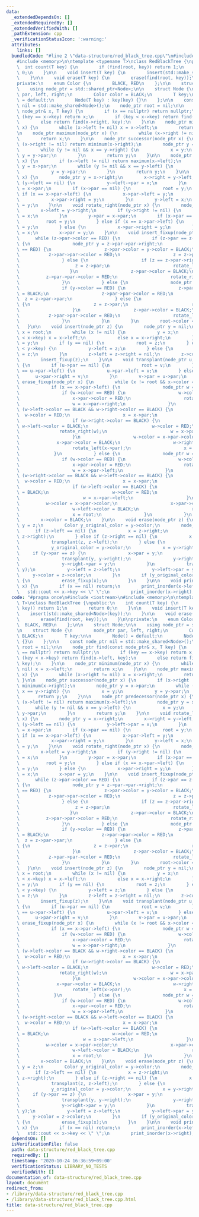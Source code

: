 ```yaml
---
data:
  _extendedDependsOn: []
  _extendedRequiredBy: []
  _extendedVerifiedWith: []
  _pathExtension: cpp
  _verificationStatusIcon: ':warning:'
  attributes:
    links: []
  bundledCode: "#line 2 \"data-structure/red_black_tree.cpp\"\n#include <iostream>\n\
    #include <memory>\n\ntemplate <typename T>\nclass RedBlackTree {\npublic:\n  \
    \  int count(T key) {\n        if (find(root, key)) return 1;\n        return\
    \ 0;\n    }\n\n    void insert(T key) {\n        insert(std::make_shared<Node>(key));\n\
    \    }\n\n    void erase(T key) {\n        erase(find(root, key));\n    }\n\n\
    private:\n    enum Color {\n        BLACK, RED\n    };\n\n    struct Node;\n\n\
    \    using node_ptr = std::shared_ptr<Node>;\n\n    struct Node {\n        node_ptr\
    \ par, left, right;\n        Color color = BLACK;\n        T key;\n\n        Node()\
    \ = default;\n        Node(T key) : key(key) {}\n    };\n\n    const node_ptr\
    \ nil = std::make_shared<Node>();\n    node_ptr root = nil;\n\n    node_ptr find(const\
    \ node_ptr& x, T key) {\n        if (x == nullptr) return nullptr;\n        if\
    \ (key == x->key) return x;\n        if (key < x->key) return find(x->left, key);\n\
    \        else return find(x->right, key);\n    }\n\n    node_ptr minimum(node_ptr\
    \ x) {\n        while (x->left != nil) x = x->left;\n        return x;\n    }\n\
    \n    node_ptr maximum(node_ptr x) {\n        while (x->right != nil) x = x->right;\n\
    \        return x;\n    }\n\n    node_ptr successor(node_ptr x) {\n        if\
    \ (x->right != nil) return minimum(x->right);\n        node_ptr y = x->par;\n\
    \        while (y != nil && x == y->right) {\n            x = y;\n           \
    \ y = y->par;\n        }\n        return y;\n    }\n\n    node_ptr predecessor(node_ptr\
    \ x) {\n        if (x->left != nil) return maximum(x->left);\n        node_ptr\
    \ y = x->par;\n        while (y != nil && x == y->left) {\n            x = y;\n\
    \            y = y->par;\n        }\n        return y;\n    }\n\n    void rotate_left(node_ptr\
    \ x) {\n        node_ptr y = x->right;\n        x->right = y->left;\n        if\
    \ (y->left == nil) {\n            y->left->par = x;\n        }\n        y->par\
    \ = x->par;\n        if (x->par == nil) {\n            root = y;\n        } else\
    \ if (x == x->par->left) {\n            x->par->left = y;\n        } else {\n\
    \            x->par->right = y;\n        }\n        y->left = x;\n        x->par\
    \ = y;\n    }\n\n    void rotate_right(node_ptr x) {\n        node_ptr y = x->left;\n\
    \        x->left = y->right;\n        if (y->right != nil) {\n            y->right->par\
    \ = x;\n        }\n        y->par = x->par;\n        if (x->par == nil) {\n  \
    \          root = y;\n        } else if (x == x->par->left) {\n            x->par->left\
    \ = y;\n        } else {\n            x->par->right = y;\n        }\n        y->right\
    \ = x;\n        x->par = y;\n    }\n\n    void insert_fixup(node_ptr z) {\n  \
    \      while (z->par->color == RED) {\n            if (z->par == z->par->par->left)\
    \ {\n                node_ptr y = z->par->par->right;\n                if (y->color\
    \ == RED) {\n                    z->par->color = y->color = BLACK;\n         \
    \           z->par->par->color = RED;\n                    z = z->par->par;\n\
    \                } else {\n                    if (z == z->par->right) {\n   \
    \                     z = z->par;\n                        rotate_left(z);\n \
    \                   }\n                    z->par->color = BLACK;\n          \
    \          z->par->par->color = RED;\n                    rotate_right(z->par->par);\n\
    \                }\n            } else {\n                node_ptr y = z->par->par->left;\n\
    \                if (y->color == RED) {\n                    z->par->color = y->color\
    \ = BLACK;\n                    z->par->par->color = RED;\n                  \
    \  z = z->par->par;\n                } else {\n                    if (z == z->par->left)\
    \ {\n                        z = z->par;\n                        rotate_right(z);\n\
    \                    }\n                    z->par->color = BLACK;\n         \
    \           z->par->par->color = RED;\n                    rotate_left(z->par->par);\n\
    \                }\n            }\n        }\n        root->color = BLACK;\n \
    \   }\n\n    void insert(node_ptr z) {\n        node_ptr y = nil;\n        node_ptr\
    \ x = root;\n        while (x != nil) {\n            y = x;\n            if (z->key\
    \ < x->key) x = x->left;\n            else x = x->right;\n        }\n        z->par\
    \ = y;\n        if (y == nil) {\n            root = z;\n        } else if (z->key\
    \ < y->key) {\n            y->left = z;\n        } else {\n            y->right\
    \ = z;\n        }\n        z->left = z->right = nil;\n        z->color = RED;\n\
    \        insert_fixup(z);\n    }\n\n    void transplant(node_ptr u, node_ptr v)\
    \ {\n        if (u->par == nil) {\n            root = v;\n        } else if (u\
    \ == u->par->left) {\n            u->par->left = v;\n        } else {\n      \
    \      u->par->right = v;\n        }\n        v->par = u->par;\n    }\n\n    void\
    \ erase_fixup(node_ptr x) {\n        while (x != root && x->color == BLACK) {\n\
    \            if (x == x->par->left) {\n                node_ptr w = x->par->right;\n\
    \                if (w->color == RED) {\n                    w->color = BLACK;\n\
    \                    x->par->color = RED;\n                    rotate_left(x->par);\n\
    \                    w = x->par->right;\n                }\n                if\
    \ (w->left->color == BLACK && w->right->color == BLACK) {\n                  \
    \  w->color = RED;\n                    x = x->par;\n                } else {\n\
    \                    if (w->right->color == BLACK) {\n                       \
    \ w->left->color = BLACK;\n                        w->color = RED;\n         \
    \               rotate_right(w);\n                        w = x->par->right;\n\
    \                    }\n                    w->color = x->par->color;\n      \
    \              x->par->color = BLACK;\n                    w->right->color = BLACK;\n\
    \                    rotate_left(x->par);\n                    x = root;\n   \
    \             }\n            } else {\n                node_ptr w = x->par->left;\n\
    \                if (w->color == RED) {\n                    w->color = BLACK;\n\
    \                    x->par->color = RED;\n                    rotate_right(x->par);\n\
    \                    w = x->par->left;\n                }\n                if\
    \ (w->right->color == BLACK && w->left->color == BLACK) {\n                  \
    \  w->color = RED;\n                    x = x->par;\n                } else {\n\
    \                    if (w->left->color == BLACK) {\n                        w->right->color\
    \ = BLACK;\n                        w->color = RED;\n                        rotate_left(w);\n\
    \                        w = x->par->left;\n                    }\n          \
    \          w->color = x->par->color;\n                    x->par->color = BLACK;\n\
    \                    w->left->color = BLACK;\n                    rotate_right(x->par);\n\
    \                    x = root;\n                }\n            }\n        }\n\
    \        x->color = BLACK;\n    }\n\n    void erase(node_ptr z) {\n        node_ptr\
    \ y = z;\n        Color y_original_color = y->color;\n        node_ptr x;\n  \
    \      if (z->left == nil) {\n            x = z->right;\n            transplant(z,\
    \ z->right);\n        } else if (z->right == nil) {\n            x = z->left;\n\
    \            transplant(z, z->left);\n        } else {\n            y = minimum(z->right);\n\
    \            y_original_color = y->color;\n            x = y->right;\n       \
    \     if (y->par == z) {\n                x->par = y;\n            } else {\n\
    \                transplant(y, y->right);\n                y->right = z->right;\n\
    \                y->right->par = y;\n            }\n            transplant(z,\
    \ y);\n            y->left = z->left;\n            y->left->par = y;\n       \
    \     y->color = z->color;\n        }\n        if (y_original_color == BLACK)\
    \ {\n            erase_fixup(x);\n        }\n    }\n\n    void print_inorder(node_ptr\
    \ x) {\n        if (x == nil) return;\n        print_inorder(x->left);\n     \
    \   std::cout << x->key << \" \";\n        print_inorder(x->right);\n    }\n};\n"
  code: "#pragma once\n#include <iostream>\n#include <memory>\n\ntemplate <typename\
    \ T>\nclass RedBlackTree {\npublic:\n    int count(T key) {\n        if (find(root,\
    \ key)) return 1;\n        return 0;\n    }\n\n    void insert(T key) {\n    \
    \    insert(std::make_shared<Node>(key));\n    }\n\n    void erase(T key) {\n\
    \        erase(find(root, key));\n    }\n\nprivate:\n    enum Color {\n      \
    \  BLACK, RED\n    };\n\n    struct Node;\n\n    using node_ptr = std::shared_ptr<Node>;\n\
    \n    struct Node {\n        node_ptr par, left, right;\n        Color color =\
    \ BLACK;\n        T key;\n\n        Node() = default;\n        Node(T key) : key(key)\
    \ {}\n    };\n\n    const node_ptr nil = std::make_shared<Node>();\n    node_ptr\
    \ root = nil;\n\n    node_ptr find(const node_ptr& x, T key) {\n        if (x\
    \ == nullptr) return nullptr;\n        if (key == x->key) return x;\n        if\
    \ (key < x->key) return find(x->left, key);\n        else return find(x->right,\
    \ key);\n    }\n\n    node_ptr minimum(node_ptr x) {\n        while (x->left !=\
    \ nil) x = x->left;\n        return x;\n    }\n\n    node_ptr maximum(node_ptr\
    \ x) {\n        while (x->right != nil) x = x->right;\n        return x;\n   \
    \ }\n\n    node_ptr successor(node_ptr x) {\n        if (x->right != nil) return\
    \ minimum(x->right);\n        node_ptr y = x->par;\n        while (y != nil &&\
    \ x == y->right) {\n            x = y;\n            y = y->par;\n        }\n \
    \       return y;\n    }\n\n    node_ptr predecessor(node_ptr x) {\n        if\
    \ (x->left != nil) return maximum(x->left);\n        node_ptr y = x->par;\n  \
    \      while (y != nil && x == y->left) {\n            x = y;\n            y =\
    \ y->par;\n        }\n        return y;\n    }\n\n    void rotate_left(node_ptr\
    \ x) {\n        node_ptr y = x->right;\n        x->right = y->left;\n        if\
    \ (y->left == nil) {\n            y->left->par = x;\n        }\n        y->par\
    \ = x->par;\n        if (x->par == nil) {\n            root = y;\n        } else\
    \ if (x == x->par->left) {\n            x->par->left = y;\n        } else {\n\
    \            x->par->right = y;\n        }\n        y->left = x;\n        x->par\
    \ = y;\n    }\n\n    void rotate_right(node_ptr x) {\n        node_ptr y = x->left;\n\
    \        x->left = y->right;\n        if (y->right != nil) {\n            y->right->par\
    \ = x;\n        }\n        y->par = x->par;\n        if (x->par == nil) {\n  \
    \          root = y;\n        } else if (x == x->par->left) {\n            x->par->left\
    \ = y;\n        } else {\n            x->par->right = y;\n        }\n        y->right\
    \ = x;\n        x->par = y;\n    }\n\n    void insert_fixup(node_ptr z) {\n  \
    \      while (z->par->color == RED) {\n            if (z->par == z->par->par->left)\
    \ {\n                node_ptr y = z->par->par->right;\n                if (y->color\
    \ == RED) {\n                    z->par->color = y->color = BLACK;\n         \
    \           z->par->par->color = RED;\n                    z = z->par->par;\n\
    \                } else {\n                    if (z == z->par->right) {\n   \
    \                     z = z->par;\n                        rotate_left(z);\n \
    \                   }\n                    z->par->color = BLACK;\n          \
    \          z->par->par->color = RED;\n                    rotate_right(z->par->par);\n\
    \                }\n            } else {\n                node_ptr y = z->par->par->left;\n\
    \                if (y->color == RED) {\n                    z->par->color = y->color\
    \ = BLACK;\n                    z->par->par->color = RED;\n                  \
    \  z = z->par->par;\n                } else {\n                    if (z == z->par->left)\
    \ {\n                        z = z->par;\n                        rotate_right(z);\n\
    \                    }\n                    z->par->color = BLACK;\n         \
    \           z->par->par->color = RED;\n                    rotate_left(z->par->par);\n\
    \                }\n            }\n        }\n        root->color = BLACK;\n \
    \   }\n\n    void insert(node_ptr z) {\n        node_ptr y = nil;\n        node_ptr\
    \ x = root;\n        while (x != nil) {\n            y = x;\n            if (z->key\
    \ < x->key) x = x->left;\n            else x = x->right;\n        }\n        z->par\
    \ = y;\n        if (y == nil) {\n            root = z;\n        } else if (z->key\
    \ < y->key) {\n            y->left = z;\n        } else {\n            y->right\
    \ = z;\n        }\n        z->left = z->right = nil;\n        z->color = RED;\n\
    \        insert_fixup(z);\n    }\n\n    void transplant(node_ptr u, node_ptr v)\
    \ {\n        if (u->par == nil) {\n            root = v;\n        } else if (u\
    \ == u->par->left) {\n            u->par->left = v;\n        } else {\n      \
    \      u->par->right = v;\n        }\n        v->par = u->par;\n    }\n\n    void\
    \ erase_fixup(node_ptr x) {\n        while (x != root && x->color == BLACK) {\n\
    \            if (x == x->par->left) {\n                node_ptr w = x->par->right;\n\
    \                if (w->color == RED) {\n                    w->color = BLACK;\n\
    \                    x->par->color = RED;\n                    rotate_left(x->par);\n\
    \                    w = x->par->right;\n                }\n                if\
    \ (w->left->color == BLACK && w->right->color == BLACK) {\n                  \
    \  w->color = RED;\n                    x = x->par;\n                } else {\n\
    \                    if (w->right->color == BLACK) {\n                       \
    \ w->left->color = BLACK;\n                        w->color = RED;\n         \
    \               rotate_right(w);\n                        w = x->par->right;\n\
    \                    }\n                    w->color = x->par->color;\n      \
    \              x->par->color = BLACK;\n                    w->right->color = BLACK;\n\
    \                    rotate_left(x->par);\n                    x = root;\n   \
    \             }\n            } else {\n                node_ptr w = x->par->left;\n\
    \                if (w->color == RED) {\n                    w->color = BLACK;\n\
    \                    x->par->color = RED;\n                    rotate_right(x->par);\n\
    \                    w = x->par->left;\n                }\n                if\
    \ (w->right->color == BLACK && w->left->color == BLACK) {\n                  \
    \  w->color = RED;\n                    x = x->par;\n                } else {\n\
    \                    if (w->left->color == BLACK) {\n                        w->right->color\
    \ = BLACK;\n                        w->color = RED;\n                        rotate_left(w);\n\
    \                        w = x->par->left;\n                    }\n          \
    \          w->color = x->par->color;\n                    x->par->color = BLACK;\n\
    \                    w->left->color = BLACK;\n                    rotate_right(x->par);\n\
    \                    x = root;\n                }\n            }\n        }\n\
    \        x->color = BLACK;\n    }\n\n    void erase(node_ptr z) {\n        node_ptr\
    \ y = z;\n        Color y_original_color = y->color;\n        node_ptr x;\n  \
    \      if (z->left == nil) {\n            x = z->right;\n            transplant(z,\
    \ z->right);\n        } else if (z->right == nil) {\n            x = z->left;\n\
    \            transplant(z, z->left);\n        } else {\n            y = minimum(z->right);\n\
    \            y_original_color = y->color;\n            x = y->right;\n       \
    \     if (y->par == z) {\n                x->par = y;\n            } else {\n\
    \                transplant(y, y->right);\n                y->right = z->right;\n\
    \                y->right->par = y;\n            }\n            transplant(z,\
    \ y);\n            y->left = z->left;\n            y->left->par = y;\n       \
    \     y->color = z->color;\n        }\n        if (y_original_color == BLACK)\
    \ {\n            erase_fixup(x);\n        }\n    }\n\n    void print_inorder(node_ptr\
    \ x) {\n        if (x == nil) return;\n        print_inorder(x->left);\n     \
    \   std::cout << x->key << \" \";\n        print_inorder(x->right);\n    }\n};\n"
  dependsOn: []
  isVerificationFile: false
  path: data-structure/red_black_tree.cpp
  requiredBy: []
  timestamp: '2020-10-24 16:36:59+09:00'
  verificationStatus: LIBRARY_NO_TESTS
  verifiedWith: []
documentation_of: data-structure/red_black_tree.cpp
layout: document
redirect_from:
- /library/data-structure/red_black_tree.cpp
- /library/data-structure/red_black_tree.cpp.html
title: data-structure/red_black_tree.cpp
---
```

